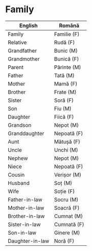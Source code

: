 # Family

|English|Română|
|-|-|
|Family|Familie (F)|
|Relative|Rudă (F)|
|Grandfather|Bunic (M)|
|Grandmother|Bunică (F)|
|Parent|Părinte (M)|
|Father|Tată (M)|
|Mother|Mamă (F)|
|Brother|Frate (M)|
|Sister|Soră (F)|
|Son|Fiu (M)|
|Daughter|Fiică (F)|
|Grandson|Nepot (M)|
|Granddaughter|Nepoată (F)|
|Aunt|Mătușă (F)|
|Uncle|Unchi (M)|
|Nephew|Nepot (M)|
|Niece|Nepoată (F)|
|Cousin|Verișor (M)|
|Husband|Soț (M)|
|Wife|Soție (F)|
|Father-in-law|Socru (M)|
|Mother-in-law|Soacră (F)|
|Brother-in-law|Cumnat (M)|
|Sister-in-law|Cumnată (F)|
|Son-in-law|Ginere (M)|
|Daughter-in-law|Noră (F)|
